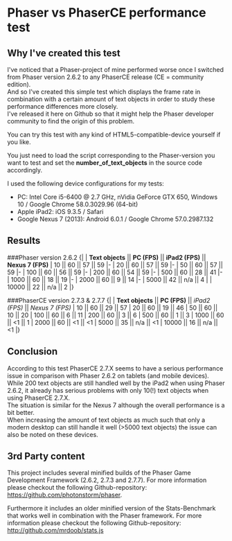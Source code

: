 # Phaser vs PhaserCE performance test

## Why I've created this test
I've noticed that a Phaser-project of mine performed worse once I switched from Phaser version 2.6.2 to any PhaserCE release (CE = community edition).<br>
And so I've created this simple test which displays the frame rate in combination with a certain amount of text objects in order to study these performance differences more closely.<br>
I've released it here on Github so that it might help the Phaser developer community to find the origin of this problem.

You can try this test with any kind of HTML5-compatible-device yourself if you like.

You just need to load the script corresponding to the Phaser-version you want to test and set the **number_of_text_objects** in the source code accordingly.

I used the following device configurations for my tests:
- PC: Intel Core i5-6400 @ 2.7 GHz, nVidia GeForce GTX 650, Windows 10 / Google Chrome 58.0.3029.96 (64-bit)
- Apple iPad2: iOS 9.3.5 / Safari
- Google Nexus 7 (2013): Android 6.0.1 / Google Chrome 57.0.2987.132

## Results
###Phaser version 2.6.2
{|
| **Text objects** || **PC (FPS)** || **iPad2 (FPS)** || **Nexus 7 (FPS)**
| 10    || 60 || 57  || 59
|-
| 20    || 60 || 57  || 59
|-
| 50    || 60 || 57  || 59
|-
| 100   || 60 || 56  || 59
|-
| 200   || 60 || 54  || 59
|-
| 500   || 60 || 28  || 41
|-
| 1000  || 60 || 18  || 19
|-
| 2000  || 60 || 9   || 14
|-
| 5000  || 42 || n/a || 4
|
| 10000 || 22 || n/a || 2
|}

###PhaserCE version 2.7.3 & 2.7.7
{|
| **Text objects** || **PC (FPS)** || *iPad2 (FPS)* || *Nexus 7 (FPS)*
| 10    || 60 || 29  || 57
| 20    || 60 || 19  || 46
| 50    || 60 || 10  || 20
| 100   || 60 || 6   || 11
| 200   || 60 || 3   || 6
| 500   || 60 || 1   || 3
| 1000  || 60 || <1  || 1
| 2000  || 60 || <1  || <1
| 5000  || 35 || n/a || <1
| 10000 || 16 || n/a || <1
|}

## Conclusion
According to this test PhaserCE 2.7.X seems to have a serious performance issue in comparison with Phaser 2.6.2 on tablets (and mobile devices).<br>
While 200 text objects are still handled well by the iPad2 when using Phaser 2.6.2, it already has serious problems with only 10(!) text objects when using PhaserCE 2.7.X.<br>
The situation is similar for the Nexus 7 although the overall performance is a bit better.<br>
When increasing the amount of text objects as much such that only a modern desktop can still handle it well (>5000 text objects) the issue can also be noted on these devices.

## 3rd Party content
This project includes several minified builds of the Phaser Game Development Framework (2.6.2, 2.7.3 and 2.7.7). For more information please checkout the following Github-repository: https://github.com/photonstorm/phaser.

Furthermore it includes an older minified version of the Stats-Benchmark that works well in combination with the Phaser framework. For more information please checkout the following Github-repository: http://github.com/mrdoob/stats.js